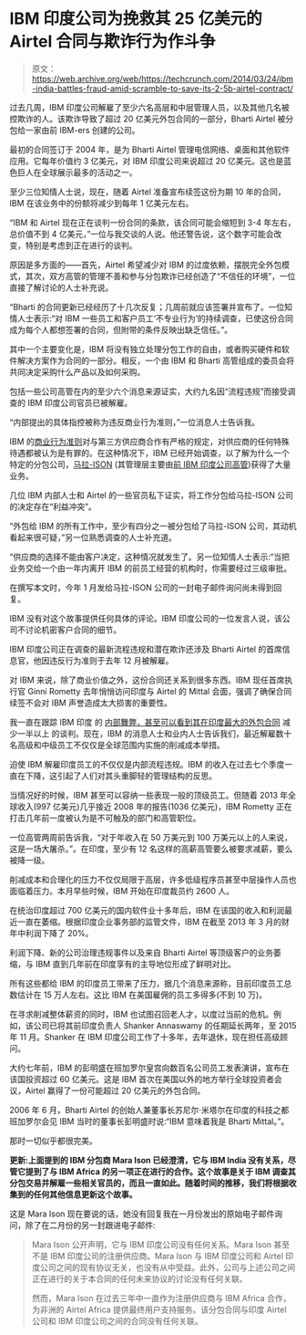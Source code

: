 # IBM 印度公司为挽救其 25 亿美元的 Airtel 合同与欺诈行为作斗争

> 原文：<https://web.archive.org/web/https://techcrunch.com/2014/03/24/ibm-india-battles-fraud-amid-scramble-to-save-its-2-5b-airtel-contract/>

过去几周，IBM 印度公司解雇了至少六名高层和中层管理人员，以及其他几名被控欺诈的人。该欺诈导致了超过 20 亿美元外包合同的一部分，Bharti Airtel 被分包给一家由前 IBM-ers 创建的公司。

最初的合同签订于 2004 年，是为 Bharti Airtel 管理电信网络、桌面和其他软件应用。它每年价值约 3 亿美元，对 IBM 印度公司来说超过 20 亿美元。这也是蓝色巨人在全球展示最多的活动之一。

至少三位知情人士说，现在，随着 Airtel 准备宣布续签这份为期 10 年的合同，IBM 在该业务中的份额将减少到每年 1 亿美元左右。

“IBM 和 Airtel 现在正在谈判一份合同的条款，该合同可能会缩短到 3-4 年左右，总价值不到 4 亿美元，”一位与我交谈的人说。他还警告说，这个数字可能会改变，特别是考虑到正在进行的谈判。

原因是多方面的——首先，Airtel 希望减少对 IBM 的过度依赖，摆脱完全外包模式，其次，双方高管的管理不善和参与分包欺诈已经创造了“不信任的环境”，一位直接了解讨论的人士补充说。

“Bharti 的合同更新已经经历了十几次反复；几周前就应该签署并宣布了。一位知情人士表示:“对 IBM 一些员工和客户员工‘不专业行为’的持续调查，已使这份合同成为每个人都想签署的合同，但附带的条件反映出缺乏信任。”。

其中一个主要变化是，IBM 将没有独立处理分包工作的自由，或者购买硬件和软件解决方案作为合同的一部分。相反，一个由 IBM 和 Bharti 高管组成的委员会将共同决定采购什么产品以及如何采购。

包括一些公司高管在内的至少六个消息来源证实，大约九名因“流程违规”而接受调查的 IBM 印度公司官员已被解雇。

“内部提出的具体指控被称为违反商业行为准则，”一位消息人士告诉我。

IBM 的[商业行为准则](https://web.archive.org/web/20230328122428/https://www.ibm.com/investor/pdf/BCG2014.pdf)对与第三方供应商合作有严格的规定，对供应商的任何特殊待遇都被认为是有罪的。在这种情况下，IBM 已经开始调查，以了解为什么一个特定的分包公司，[马拉-ISON](https://web.archive.org/web/20230328122428/http://www.mara-ison.com/) (其管理层主要由[前 IBM 印度公司高管](https://web.archive.org/web/20230328122428/http://www.mara-ison.com/management.htm))获得了大量业务。

几位 IBM 内部人士和 Airtel 的一些官员私下证实，将工作分包给马拉-ISON 公司的决定存在“利益冲突”。

“外包给 IBM 的所有工作中，至少有四分之一被分包给了马拉-ISON 公司，其动机看起来很可疑，”另一位熟悉调查的人士补充道。

“供应商的选择不能由客户决定，这种情况就发生了。另一位知情人士表示:“当把业务交给一个由一年内离开 IBM 的前员工经营的机构时，你需要经过三级审批。

在撰写本文时，今年 1 月发给马拉-ISON 公司的一封电子邮件询问尚未得到回复。

IBM 没有对这个故事提供任何具体的评论。IBM 印度公司的一位发言人说，该公司不讨论机密客户合同的细节。

IBM 印度公司正在调查的最新流程违规和潜在欺诈还涉及 Bharti Airtel 的首席信息官，他因违反行为准则于去年 12 月被解雇。

对 IBM 来说，除了商业价值之外，这份合同还关系到很多东西。IBM 现任首席执行官 Ginni Rometty 去年悄悄访问印度与 Airtel 的 Mittal 会面，强调了确保合同续签不会对 IBM 声誉造成太大损害的重要性。

我一直在跟踪 IBM 印度 的 [内部舞弊，甚至可以看到其在印度最大的外包合同](https://web.archive.org/web/20230328122428/http://www.livemint.com/Companies/t6e1AW2Q76IpdFkXzAocJJ/IBM-sacks-staff-in-India-for-overstating-revenue.html) 减少一半以上 的谈判。现在，IBM 的消息人士和业内人士告诉我们，最近解雇数十名高级和中级员工不仅仅是全球范围内实施的削减成本举措。

迫使 IBM 解雇印度员工的不仅仅是内部流程违规。IBM 的收入在过去七个季度一直在下降，这引起了人们对其头重脚轻的管理结构的反思。

当情况好的时候，IBM 甚至可以容纳一些表现一般的顶级员工。但随着 2013 年全球收入(997 亿美元)几乎接近 2008 年的报告(1036 亿美元)，IBM Rometty 正在打击几年前一度被认为是不可触及的部门和高管职位。

一位高管两周前告诉我，“对于年收入在 50 万美元到 100 万美元以上的人来说，这是一场大屠杀。”。在印度，至少有 12 名这样的高薪高管要么被要求减薪，要么被降一级。

削减成本和合理化的压力不仅仅局限于高层，许多低级程序员甚至中层操作人员也面临着压力。本月早些时候，IBM 开始在印度裁员约 2600 人。

在统治印度超过 700 亿美元的国内软件业十多年后，IBM 在该国的收入和利润最近一直在萎缩。根据印度企业事务部的监管文件，IBM 在截至 2013 年 3 月的财年中利润下降了 20%。

利润下降、新的公司治理违规事件以及来自 Bharti Airtel 等顶级客户的业务萎缩，与 IBM 直到几年前在印度享有的主导地位形成了鲜明对比。

所有这些都给 IBM 的印度员工带来了压力，据几个消息来源称，目前印度员工总数估计在 15 万人左右。这比 IBM 在美国雇佣的员工多得多(不到 10 万)。

在寻求削减整体薪资的同时，IBM 也试图召回老人才，以度过当前的危机。例如，该公司已将其前印度负责人 Shanker Annaswamy 的任期延长两年，至 2015 年 11 月。Shanker 在 IBM 印度公司工作了十多年，去年退休，现在担任高级顾问。

大约七年前，IBM 的彭明盛在班加罗尔皇宫向数百名公司员工发表演讲，宣布在该国投资超过 60 亿美元。这是 IBM 首次在美国以外的地方举行全球投资者会议，Airtel 赢得了一份可能超过 20 亿美元的外包合同。

2006 年 6 月，Bharti Airtel 的创始人兼董事长苏尼尔·米塔尔在印度的科技之都班加罗尔会见 IBM 当时的董事长彭明盛时说:“IBM 意味着我是 Bharti Mittal。”。

那时一切似乎都很完美。

**更新:上面提到的 IBM 分包商 Mara Ison 已经澄清，它与 IBM India 没有关系，尽管它提到了与 IBM Africa 的另一项正在进行的合作。这个故事是关于 IBM 调查其分包交易并解雇一些相关官员的，而且一直如此。随着时间的推移，我们将根据收集到的任何其他信息更新这个故事。**

这是 Mara Ison 现在要说的话，她没有回复我在一月份发出的原始电子邮件询问，除了在二月份的另一封跟进电子邮件:

> Mara Ison 公开声明，它与 IBM 印度公司没有任何关系。Mara Ison 甚至不是 IBM 印度公司的注册供应商。Mara Ison 与 IBM 印度公司和 Airtel 印度公司之间的现有协议无关，也没有从中受益。此外，公司与上述公司之间正在进行的关于本合同的任何未来协议的讨论没有任何关联。
> 
> 然而，Mara Ison 在过去三年中一直作为注册供应商与 IBM Africa 合作，为非洲的 Airtel Africa 提供最终用户支持服务。该分包合同与印度 Airtel 公司和 IBM 印度公司之间的合同没有任何关联。